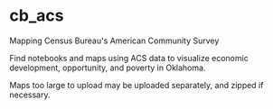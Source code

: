 # cb_acs
Mapping Census Bureau's American Community Survey

Find notebooks and maps using ACS data to visualize economic development, opportunity, and poverty in Oklahoma.

Maps too large to upload may be uploaded separately, and zipped if necessary.
